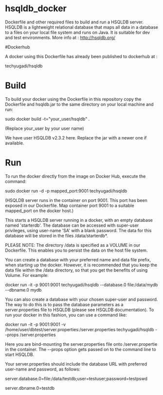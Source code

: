 # hsqldb_docker
Dockerfile and other required files to build and run a HSQLDB server.
HSQLDB is a lightweight relational database that maps all data in a database to a files on your local file system and runs on Java. It is suitable for dev and test environments. More info at : http://hsqldb.org/

#Dockerhub

A docker using this Dockerfile has already been published to dockerhub at :

techyugadi/hsqldb


# Build

To build your docker using the Dockerfile in this repository copy the Dockerfile  and hsqldb.jar to the same directory on your local machine and run:

sudo docker build -t="your_user/hsqldb" . 

(Replace your_user by your user name)

We have user HSQLDB v2.3.2 here. Replace the jar with a newer one if available.

# Run

To run the docker directly from the image on Docker Hub, execute the command:

sudo docker run -d -p mapped_port:9001 techyugadi/hsqldb

(HSQLDB server runs in the container on port 9001. This port has been exposed in our Dockerfile. Map container port 9001 to a suitable mapped_port on the docker host.)

This starts a HSQLDB server running in a docker, with an empty database named 'starterdb'. The database can be accessed with super-user privileges, using user-name 'SA' with a blank password. The data for this database will be stored in the files /data/starterdb*.

PLEASE NOTE: The directory /data is specified as a VOLUME in our Dockerfile. This enables you to persist the data on the host file system.

You can create a database with your preferred name and data file prefix, when starting up the docker. However, it is recommended that you keep the data file within the /data directory, so that you get the benefits of using Volume. For example:

docker run -it -p 9001:9001 techyugadi/hsqldb --database.0 file:/data/mydb --dbname.0 mydb

You can also create a database with your chosen super-user and password. The way to do this is to pass the database parameters as a server.properties file to HSQLDB (please see HSQLDB documentation). To run your docker in this fashion, you can use a command like:

docker run -it -p 9001:9001 -v /home/user/dbtest/server.properties:/server.properties techyugadi/hsqldb --props /server.properties

Here you are bind-mounting the server.properties file onto /server.propertie in the container. The --props option gets passed on to the command line to start HSQLDB.

Your server.properties should include the database URL with preferred user-name and password, as follows:

server.database.0=file:/data/testdb;user=testuser;password=testpswd

server.dbname.0=testdb

